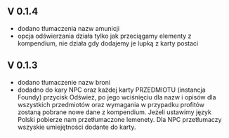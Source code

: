 ## V 0.1.4
- dodano tłumaczenia nazw amunicji
- opcja odświerzania działa tylko jak przeciągamy elementy z kompendium, nie działa gdy dodajemy je lupką z karty postaci
## V 0.1.3
- dodano tłumaczenie nazw broni
- dodadno do kary NPC oraz każdej karty PRZEDMIOTU (instancja Foundy) przycisk Odśwież, po jego wciśnięciu dla nazw i opisów dla wszystkich przedmiotów
oraz wymagania w przypadku profitów zostaną pobrane nowe dane z kompendium. Jeżeli ustawimy język Polski pobierze nam przetłumaczone lemenety. Dla NPC przetłumaczy wszyskie umiejętności dodante do karty.

